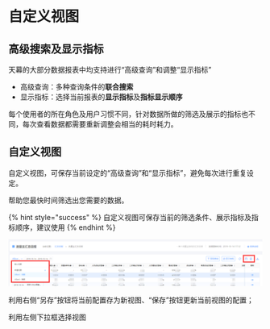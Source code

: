# 自定义视图

## 高级搜索及显示指标

天幕的大部分数据报表中均支持进行“高级查询”和调整“显示指标”

* 高级查询：多种查询条件的**联合搜索**
* 显示指标：选择当前报表的**显示指标**及**指标显示顺序**

每个使用者的所在角色及用户习惯不同，针对数据所做的筛选及展示的指标也不同，每次查看数据都需要重新调整会相当的耗时耗力。

## 自定义视图

自定义视图，可保存当前设定的“高级查询”和“显示指标”，避免每次进行重复设定。

帮助您最快时间筛选出您需要的数据。

{% hint style="success" %}
自定义视图可保存当前的筛选条件、展示指标及指标顺序，建议使用
{% endhint %}

![&#x81EA;&#x5B9A;&#x4E49;&#x89C6;&#x56FE;&#x64CD;&#x4F5C;&#x533A;&#x793A;&#x610F;](../.gitbook/assets/qi-ye-wei-xin-jie-tu-157104471522.png)

利用右侧“另存”按钮将当前配置存为新视图、“保存”按钮更新当前视图的配置；

利用左侧下拉框选择视图


